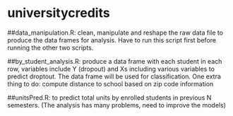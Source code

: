 # universitycredits


##data_manipulation.R: clean, manipulate and reshape the raw data file to produce the data frames for analysis. Have to run this script first before running the other two scripts.

##by_student_analysis.R: produce a data frame with each student in each row, variables include Y (dropout) and Xs including various variables to predict droptout. The data frame will be used for classification.
  One extra thing to do: compute distance to school based on zip code information

##unitsPred.R: to predict total units by enrolled students in previous N semesters. (The analysis has many problems, need to improve the models)
